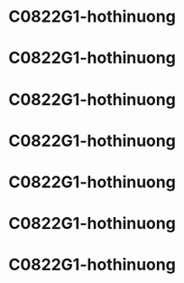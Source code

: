 # C0822G1-hothinuong
# C0822G1-hothinuong
# C0822G1-hothinuong
# C0822G1-hothinuong
# C0822G1-hothinuong
# C0822G1-hothinuong
# C0822G1-hothinuong
